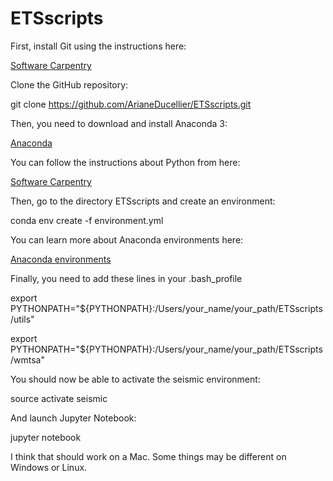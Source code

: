 # ETSscripts

First, install Git using the instructions here:

[Software Carpentry](https://swcarpentry.github.io/workshop-template/#git)

Clone the GitHub repository:

git clone https://github.com/ArianeDucellier/ETSscripts.git

Then, you need to download and install Anaconda 3:

[Anaconda](https://www.anaconda.com/download/#macos)

You can follow the instructions about Python from here:

[Software Carpentry](https://swcarpentry.github.io/workshop-template/#git)

Then, go to the directory ETSscripts and create an environment:

conda env create -f environment.yml

You can learn more about Anaconda environments here:

[Anaconda environments](https://conda.io/docs/user-guide/tasks/manage-environments.html)

Finally, you need to add these lines in your .bash_profile

export PYTHONPATH="${PYTHONPATH}:/Users/your_name/your_path/ETSscripts/utils"

export PYTHONPATH="${PYTHONPATH}:/Users/your_name/your_path/ETSscripts/wmtsa"

You should now be able to activate the seismic environment:

source activate seismic

And launch Jupyter Notebook:

jupyter notebook

I think that should work on a Mac. Some things may be different on Windows or Linux.
